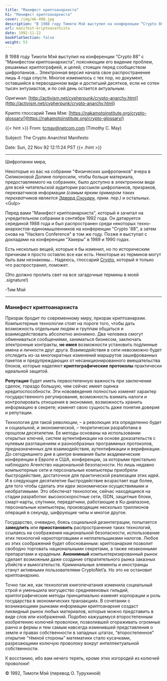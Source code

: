 ```yaml
---
title: "Манифест криптоанархиста"
h1: "Манифест криптоанархиста"
cover: /img/mk-498.jpg
description: "В 1988 году Тимоти Мэй выступил на конференции “Crypto 88” с “Манифестом криптоанархиста”, поясняющим его видение проблем, решаемых криптографией, и целей, стоящих перед сообществом шифропанков..."
url: manifest-kriptoanarhista
date: 1992-11-22
bookFlatSection: false
weight: 53
---
```


В 1988 году Тимоти Мэй выступил на конференции “Crypto 88” с “Манифестом криптоанархиста”, поясняющим его видение проблем, решаемых криптографией, и целей, стоящих перед сообществом шифропанков... Электронная версия начала свое распространение лишь 4 года спустя. Многое изменилось с тех пор, но документ, оставшийся в первозданном виде и достигший десятков, если не сотен тысяч энтузиастов, и по сей день остается актуальным.

Оригинал: [http://activism.net/cypherpunk/crypto-anarchy.html](http://activism.net/cypherpunk/crypto-anarchy.html)

Крипто глоссарий Тима Мэя: [https://nakamotoinstitute.org/crypto-glossary/](https://nakamotoinstitute.org/crypto-glossary/)  

{{< hint >}}
From: tcmay@netcom.com (Timothy C. May)

Subject: The Crypto Anarchist Manifesto

Date: Sun, 22 Nov 92 12:11:24 PST
{{< /hint >}}

---

Шифропанки мира,

Некоторые из вас на собрании "Физических шифропанков" вчера в Силиконовой Долине попросили, чтобы больше материала, предоставляемого на собраниях, было доступно в электронном виде для всей читательской аудитории рассыкли шифропанков, призраков, перехватчиков информации _(самым ярким примером таких перехватчиков является_ [_Эдвард Сноуден_](https://ru.wikipedia.org/wiki/%D0%A1%D0%BD%D0%BE%D1%83%D0%B4%D0%B5%D0%BD%2C_%D0%AD%D0%B4%D0%B2%D0%B0%D1%80%D0%B4)_, прим. пер.)_ и остальных. \<Gulp\>

Перед вами "Манифест криптоанархиста", который я зачитал на учредительном собрании в сентябре 1992 года. Он датируется серединой 1988 года и был распространен среди некоторых техно-анархистов-единомышленников на конференции "Crypto '88", а затем снова на "Hackers Conference" в том же году. Позже я выступал с докладами на конференции "Хакеры" в 1989 и 1990 годах.

Есть несколько вещей, которые я бы изменил, но по историческим причинам я просто оставлю все как есть. Некоторые из терминов могут быть вам незнакомы... Надеюсь, глоссарий [Crypto](https://nakamotoinstitute.org/crypto-glossary/), который я только что распространил, поможет.

(Это должно пролить свет на все загадочные термины в моей .signature!)

-Тим Мэй

---

### **Манифест криптоанархиста**

Призрак бродит по современному миру, призрак криптоанархии. Компьютерные технологии стоят на пороге того, чтобы дать возможность отдельным людям и группам общаться и взаимодействовать абсолютно анонимно. Два человека смогут обмениваться сообщениями, заниматься бизнесом, заключать электронные контракты, **не имея** возможности установить подлинные имена и личности друг друга. Взаимодействия в сети невозможно будет отследить из-за многократных изменений маршрутов зашифрованных пакетов и предупреждающих от несанкционированного вмешательства блоков, которые наделяют **криптографические протоколы** практически идеальной защитой.

**Репутация** будет иметь первостепенную важность при заключении сделок, гораздо большую, чем сейчас имеет оценка кредитоспособности. Эти нововведения полностью изменят характер государственного регулирования, возможность взимать налоги и контролировать отношения в экономике, возможность хранить информацию в секрете; изменят свою сущность даже понятия доверия и репутации.

Технология для такой революции, – а революция эта определенно будет и социальной, и экономической, – теоретически разработана в прошлом десятилетии. Ее методы основаны на использовании открытых ключей, систем аутентификации на основе доказательств с нулевым разглашением и разнообразных программных протоколов, предназначенных для взаимодействия, аутентификации и верификации. До сегодняшнего дня в центре внимания были академические конференции в Европе и США, конференции, за которыми пристально наблюдало Агентство национальной безопасности. Но лишь недавно компьютерные сети и персональные компьютеры приобрели быстродействие, достаточное для практической реализации этих идей. И в следующее десятилетие быстродействие возрастает еще более, для того чтобы сделать эти идеи экономически осуществимыми и необратимыми. Это обеспечат технологии, сейчас находящиеся на стадии разработки: высокоскоростные сети, ISDN, защитные блоки, смарт-карты, спутники, передатчики, работающие в Ku-диапазоне, персональные компьютеры, производящие несколько триллионов операций в секунду, шифрующие чипы и многое другое.

Государство, очевидно, боясь социальной дезинтеграции, попытается **замедлить** или **приостановить** распространение таких технологий, ссылаясь на соображения национальной безопасности, использование этих технологий наркоторговцами и неплательщиками налогов. Любое из этих соображений будет обоснованным: криптоанархия позволит свободно торговать национальными секретами, а также незаконными препаратами и краденым. **Анонимный** компьютеризированный рынок сделает возможным даже создание отвратительного рынка заказных убийств и вымогательств. Криминальные элементы и иностранцы станут активными пользователями CryptoNet’a. Но это не остановит криптоанархию.

Точно так же, как технология книгопечатания изменила социальный строй и уменьшила могущество средневековых гильдий, криптографические методы принципиально изменят корпорации и роль государства в экономических транзакциях. В сочетании с возникающими рынками информации криптоанархия создаст ликвидный рынок любых материалов, которые можно представить в виде слов или изображений. Подобно кажущемуся второстепенным изобретению колючей проволоки, позволившей огораживать огромные ранчо и фермы и тем самым навсегда изменившей представления о земле и правах собственности в западных штатах, “второстепенное” открытие “тёмной стороны” математики стало кусачками, разрезающими колючую проволоку вокруг интеллектуальной собственности.

К восстанию, ибо вам нечего терять, кроме этих изгородей из колючей проволоки!

© 1992, Тимоти Мэй (перевод О. Турухиной)
